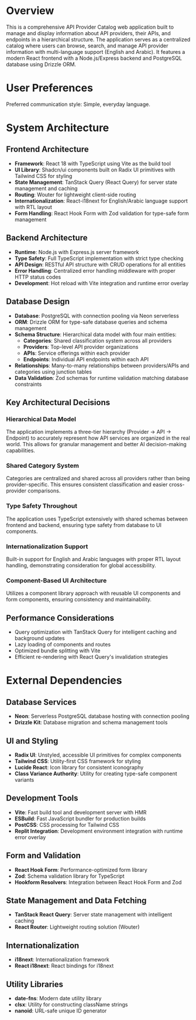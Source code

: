 # Overview

This is a comprehensive API Provider Catalog web application built to manage and display information about API providers, their APIs, and endpoints in a hierarchical structure. The application serves as a centralized catalog where users can browse, search, and manage API provider information with multi-language support (English and Arabic). It features a modern React frontend with a Node.js/Express backend and PostgreSQL database using Drizzle ORM.

# User Preferences

Preferred communication style: Simple, everyday language.

# System Architecture

## Frontend Architecture
- **Framework**: React 18 with TypeScript using Vite as the build tool
- **UI Library**: Shadcn/ui components built on Radix UI primitives with Tailwind CSS for styling
- **State Management**: TanStack Query (React Query) for server state management and caching
- **Routing**: Wouter for lightweight client-side routing
- **Internationalization**: React-i18next for English/Arabic language support with RTL layout
- **Form Handling**: React Hook Form with Zod validation for type-safe form management

## Backend Architecture
- **Runtime**: Node.js with Express.js server framework
- **Type Safety**: Full TypeScript implementation with strict type checking
- **API Design**: RESTful API structure with CRUD operations for all entities
- **Error Handling**: Centralized error handling middleware with proper HTTP status codes
- **Development**: Hot reload with Vite integration and runtime error overlay

## Database Design
- **Database**: PostgreSQL with connection pooling via Neon serverless
- **ORM**: Drizzle ORM for type-safe database queries and schema management
- **Schema Structure**: Hierarchical data model with four main entities:
  - **Categories**: Shared classification system across all providers
  - **Providers**: Top-level API provider organizations
  - **APIs**: Service offerings within each provider
  - **Endpoints**: Individual API endpoints within each API
- **Relationships**: Many-to-many relationships between providers/APIs and categories using junction tables
- **Data Validation**: Zod schemas for runtime validation matching database constraints

## Key Architectural Decisions

### Hierarchical Data Model
The application implements a three-tier hierarchy (Provider → API → Endpoint) to accurately represent how API services are organized in the real world. This allows for granular management and better AI decision-making capabilities.

### Shared Category System
Categories are centralized and shared across all providers rather than being provider-specific. This ensures consistent classification and easier cross-provider comparisons.

### Type Safety Throughout
The application uses TypeScript extensively with shared schemas between frontend and backend, ensuring type safety from database to UI components.

### Internationalization Support
Built-in support for English and Arabic languages with proper RTL layout handling, demonstrating consideration for global accessibility.

### Component-Based UI Architecture
Utilizes a component library approach with reusable UI components and form components, ensuring consistency and maintainability.

## Performance Considerations
- Query optimization with TanStack Query for intelligent caching and background updates
- Lazy loading of components and routes
- Optimized bundle splitting with Vite
- Efficient re-rendering with React Query's invalidation strategies

# External Dependencies

## Database Services
- **Neon**: Serverless PostgreSQL database hosting with connection pooling
- **Drizzle Kit**: Database migration and schema management tools

## UI and Styling
- **Radix UI**: Unstyled, accessible UI primitives for complex components
- **Tailwind CSS**: Utility-first CSS framework for styling
- **Lucide React**: Icon library for consistent iconography
- **Class Variance Authority**: Utility for creating type-safe component variants

## Development Tools
- **Vite**: Fast build tool and development server with HMR
- **ESBuild**: Fast JavaScript bundler for production builds
- **PostCSS**: CSS processing for Tailwind CSS
- **Replit Integration**: Development environment integration with runtime error overlay

## Form and Validation
- **React Hook Form**: Performance-optimized form library
- **Zod**: Schema validation library for TypeScript
- **Hookform Resolvers**: Integration between React Hook Form and Zod

## State Management and Data Fetching
- **TanStack React Query**: Server state management with intelligent caching
- **React Router**: Lightweight routing solution (Wouter)

## Internationalization
- **i18next**: Internationalization framework
- **React i18next**: React bindings for i18next

## Utility Libraries
- **date-fns**: Modern date utility library
- **clsx**: Utility for constructing className strings
- **nanoid**: URL-safe unique ID generator